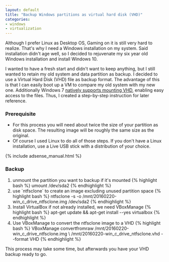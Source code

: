 ```yaml
---
layout: default
title: "Backup Windows partitions as virtual hard disk (VHD)"
categories:
- windows
- virtualization
---
```


Although I prefer Linux as Desktop OS, Gaming on it is still very hard to realize. That's why I need a Windows installation on my system. Said installation didn't age well, so I decided to rejuvenate my six year old Windows installation and install Windows 10.

I wanted to have a fresh start and didn't want to keep anything, but I still wanted to retain my old system and data partition as backup. I decided to use a Virtual Hard Disk (VHD) file as backup format. The advantage of this is that I can easily boot up a VM to compare my old system with my new one. Additionally Windows 7 [natively supports mounting VHD][1], enabling easy access to the files. Thus, I created a step-by-step instruction for later reference.

### Prerequisite

* For this process you will need about twice the size of your partition as disk space. The resulting image will be roughly the same size as the original.  
* Of course I used Linux to do all of those steps. If you don't have a Linux installation, use a Live USB stick with a distribution of your choice.

<!--more-->

{% include adsense_manual.html %}
### Backup

<ol>
<li>
unmount the partition you want to backup if it's mounted
{% highlight bash %}
umount /dev/sda2
{% endhighlight %}
</li>
<li>
use `ntfsclone` to create an image excluding unused partition space
{% highlight bash %}
ntfsclone -s -o /mnt/20160220-win_c_drive_ntfsclone.img /dev/sda2
{% endhighlight %}
</li>
<li>
Install VirtualBox if not already installed, we need VBoxManage
{% highlight bash %}
apt-get update && apt-get install --yes virtualbox
{% endhighlight %}
</li>
<li>
Use VBoxManage to convert the ntfsclone image to a VHD
{% highlight bash %}
VBoxManage convertfromraw /mnt/20160220-win_c_drive_ntfsclone.img \
  /mnt/20160220-win_c_drive_ntfsclone.vhd --format VHD
{% endhighlight %}
</li>
</ol>

This process may take some time, but afterwards you have your VHD backup ready to go.

[1]: http://blogs.technet.com/b/danstolts/archive/2012/11/09/how_2d00_to_2d00_mount_2d00_vhd_2d00_image_2d00_from_2d00_windows_2d00_7_2d00_step_2d00_by_2d00_step_2d00_without_2d00_any_2d00_third_2d00_party_2d00_toolsthe_2d00_easy_2d00_way.aspx
